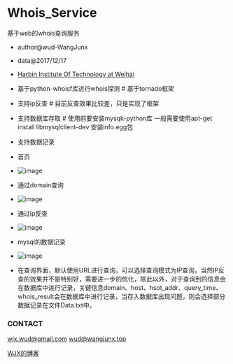 # Whois_Service
基于web的whois查询服务
* author@wud-WangJunx
* data@2017/12/17
* [Harbin Institute Of Technology at Weihai](http://www.hitwh.edu.cn)

* 基于python-whoisf库进行whois探测  #  基于tornado框架
* 支持ip反查  #  目前反查效果比较差，只是实现了框架
* 支持数据库存取  #  使用前要安装mysqk-python库 一般需要使用apt-get install libmysqlclient-dev 安装info.egg包
* 支持数据记录
* 首页
* ![image](https://github.com/WangJunx/Whois-Service/blob/master/index.png)
* 通过domain查询
* ![image](https://github.com/WangJunx/Whois-Service/blob/master/show.png)
* 通过ip反查
* ![image](https://github.com/WangJunx/Whois-Service/blob/master/ip_whois.png)
* mysql的数据记录
* ![image](https://github.com/WangJunx/Whois-Service/blob/master/mysql.png)
* 在查询界面，默认使用URL进行查询，可以选择查询模式为IP查询，当然IP反查的效果并不是特别好，需要进一步的优化，除此以外，对于查询到的信息会在数据库中进行记录，关键信息domain、host、hsot_addr、query_time、whois_result会在数据库中进行记录，当存入数据库出现问题，则会选择部分数据记录在文件Data.txt中。

### CONTACT

wjx.wud@gmail.com
wud@wangjunx.top

[WJX的博客](http://www.wangjunx.top)
